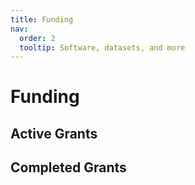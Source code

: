 ```yaml
---
title: Funding
nav:
  order: 2
  tooltip: Software, datasets, and more
---
```


# <i class="fas fa-tools"></i>Funding

## Active Grants

## Completed Grants

